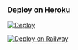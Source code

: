 
### Deploy on [Heroku](https://heroku.com)
[![Deploy](https://www.herokucdn.com/deploy/button.svg)](https://heroku.com/deploy)





[![Deploy on Railway](https://railway.app/button.svg)](https://railway.app/new/template?template=https%3A%2F%2Fgithub.com%2FDenDevil72%2Fgdtempdfgj234%26envs%3DAPI_HASH%20%2C%20APP_ID%20%2C%20BOT_TOKEN)
